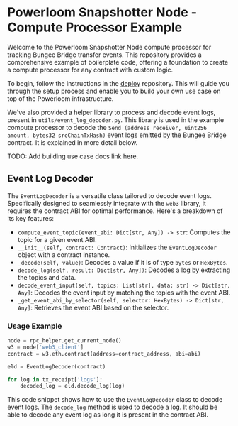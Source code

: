# Powerloom Snapshotter Node - Compute Processor Example

Welcome to the Powerloom Snapshotter Node compute processor for tracking Bungee Bridge transfer events. This repository provides a comprehensive example of boilerplate code, offering a foundation to create a compute processor for any contract with custom logic.

To begin, follow the instructions in the [deploy](https://github.com/PowerLoom/deploy/tree/eth_india) repository. This will guide you through the setup process and enable you to build your own use case on top of the Powerloom infrastructure.

We've also provided a helper library to process and decode event logs, present in `utils/event_log_decoder.py`. This library is used in the example compute processor to decode the `Send (address receiver, uint256 amount, bytes32 srcChainTxHash)` event logs emitted by the Bungee Bridge contract. It is explained in more detail below.

TODO: Add building use case docs link here.

## Event Log Decoder

The `EventLogDecoder` is a versatile class tailored to decode event logs. Specifically designed to seamlessly integrate with the `web3` library, it requires the contract ABI for optimal performance. Here's a breakdown of its key features:

- `compute_event_topic(event_abi: Dict[str, Any]) -> str`: Computes the topic for a given event ABI.
- `__init__(self, contract: Contract)`: Initializes the `EventLogDecoder` object with a contract instance.
- `_decode(self, value)`: Decodes a value if it is of type `bytes` or `HexBytes`.
- `decode_log(self, result: Dict[str, Any])`: Decodes a log by extracting the topics and data.
- `decode_event_input(self, topics: List[str], data: str) -> Dict[str, Any]`: Decodes the event input by matching the topics with the event ABI.
- `_get_event_abi_by_selector(self, selector: HexBytes) -> Dict[str, Any]`: Retrieves the event ABI based on the selector.

### Usage Example

```python
node = rpc_helper.get_current_node()
w3 = node['web3_client']
contract = w3.eth.contract(address=contract_address, abi=abi)

eld = EventLogDecoder(contract)

for log in tx_receipt['logs']:
    decoded_log = eld.decode_log(log)

```

This code snippet shows how to use the `EventLogDecoder` class to decode event logs. The `decode_log` method is used to decode a log. It should be able to decode any event log as long it is present in the contract ABI.